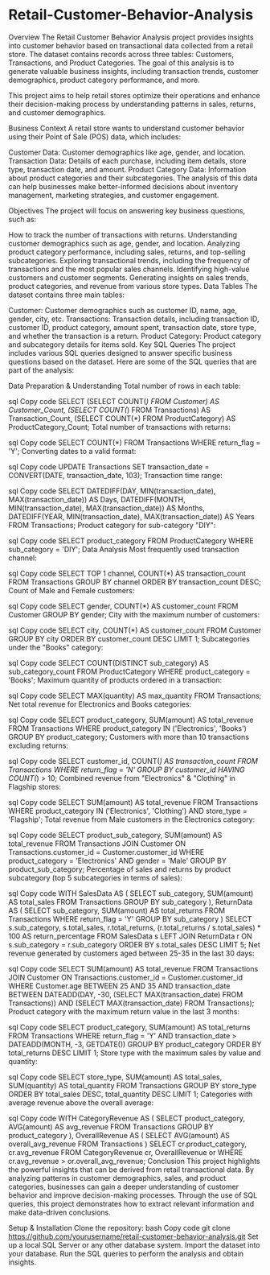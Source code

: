 # Retail-Customer-Behavior-Analysis
Overview
The Retail Customer Behavior Analysis project provides insights into customer behavior based on transactional data collected from a retail store. The dataset contains records across three tables: Customers, Transactions, and Product Categories. The goal of this analysis is to generate valuable business insights, including transaction trends, customer demographics, product category performance, and more.

This project aims to help retail stores optimize their operations and enhance their decision-making process by understanding patterns in sales, returns, and customer demographics.

Business Context
A retail store wants to understand customer behavior using their Point of Sale (POS) data, which includes:

Customer Data: Customer demographics like age, gender, and location.
Transaction Data: Details of each purchase, including item details, store type, transaction date, and amount.
Product Category Data: Information about product categories and their subcategories.
The analysis of this data can help businesses make better-informed decisions about inventory management, marketing strategies, and customer engagement.

Objectives
The project will focus on answering key business questions, such as:

How to track the number of transactions with returns.
Understanding customer demographics such as age, gender, and location.
Analyzing product category performance, including sales, returns, and top-selling subcategories.
Exploring transactional trends, including the frequency of transactions and the most popular sales channels.
Identifying high-value customers and customer segments.
Generating insights on sales trends, product categories, and revenue from various store types.
Data Tables
The dataset contains three main tables:

Customer: Customer demographics such as customer ID, name, age, gender, city, etc.
Transactions: Transaction details, including transaction ID, customer ID, product category, amount spent, transaction date, store type, and whether the transaction is a return.
Product Category: Product category and subcategory details for items sold.
Key SQL Queries
The project includes various SQL queries designed to answer specific business questions based on the dataset. Here are some of the SQL queries that are part of the analysis:

Data Preparation & Understanding
Total number of rows in each table:

sql
Copy code
SELECT 
    (SELECT COUNT(*) FROM Customer) AS Customer_Count,
    (SELECT COUNT(*) FROM Transactions) AS Transaction_Count,
    (SELECT COUNT(*) FROM ProductCategory) AS ProductCategory_Count;
Total number of transactions with returns:

sql
Copy code
SELECT COUNT(*) 
FROM Transactions
WHERE return_flag = 'Y';
Converting dates to a valid format:

sql
Copy code
UPDATE Transactions
SET transaction_date = CONVERT(DATE, transaction_date, 103);
Transaction time range:

sql
Copy code
SELECT 
    DATEDIFF(DAY, MIN(transaction_date), MAX(transaction_date)) AS Days,
    DATEDIFF(MONTH, MIN(transaction_date), MAX(transaction_date)) AS Months,
    DATEDIFF(YEAR, MIN(transaction_date), MAX(transaction_date)) AS Years
FROM Transactions;
Product category for sub-category "DIY":

sql
Copy code
SELECT product_category
FROM ProductCategory
WHERE sub_category = 'DIY';
Data Analysis
Most frequently used transaction channel:

sql
Copy code
SELECT TOP 1 channel, COUNT(*) AS transaction_count
FROM Transactions
GROUP BY channel
ORDER BY transaction_count DESC;
Count of Male and Female customers:

sql
Copy code
SELECT gender, COUNT(*) AS customer_count
FROM Customer
GROUP BY gender;
City with the maximum number of customers:

sql
Copy code
SELECT city, COUNT(*) AS customer_count
FROM Customer
GROUP BY city
ORDER BY customer_count DESC
LIMIT 1;
Subcategories under the "Books" category:

sql
Copy code
SELECT COUNT(DISTINCT sub_category) AS sub_category_count
FROM ProductCategory
WHERE product_category = 'Books';
Maximum quantity of products ordered in a transaction:

sql
Copy code
SELECT MAX(quantity) AS max_quantity
FROM Transactions;
Net total revenue for Electronics and Books categories:

sql
Copy code
SELECT product_category, SUM(amount) AS total_revenue
FROM Transactions
WHERE product_category IN ('Electronics', 'Books')
GROUP BY product_category;
Customers with more than 10 transactions excluding returns:

sql
Copy code
SELECT customer_id, COUNT(*) AS transaction_count
FROM Transactions
WHERE return_flag = 'N'
GROUP BY customer_id
HAVING COUNT(*) > 10;
Combined revenue from "Electronics" & "Clothing" in Flagship stores:

sql
Copy code
SELECT SUM(amount) AS total_revenue
FROM Transactions
WHERE product_category IN ('Electronics', 'Clothing')
AND store_type = 'Flagship';
Total revenue from Male customers in the Electronics category:

sql
Copy code
SELECT product_sub_category, SUM(amount) AS total_revenue
FROM Transactions
JOIN Customer ON Transactions.customer_id = Customer.customer_id
WHERE product_category = 'Electronics' AND gender = 'Male'
GROUP BY product_sub_category;
Percentage of sales and returns by product subcategory (top 5 subcategories in terms of sales):

sql
Copy code
WITH SalesData AS (
    SELECT sub_category, SUM(amount) AS total_sales
    FROM Transactions
    GROUP BY sub_category
),
ReturnData AS (
    SELECT sub_category, SUM(amount) AS total_returns
    FROM Transactions
    WHERE return_flag = 'Y'
    GROUP BY sub_category
)
SELECT s.sub_category, 
       s.total_sales, 
       r.total_returns, 
       (r.total_returns / s.total_sales) * 100 AS return_percentage
FROM SalesData s
LEFT JOIN ReturnData r ON s.sub_category = r.sub_category
ORDER BY s.total_sales DESC
LIMIT 5;
Net revenue generated by customers aged between 25-35 in the last 30 days:

sql
Copy code
SELECT SUM(amount) AS total_revenue
FROM Transactions
JOIN Customer ON Transactions.customer_id = Customer.customer_id
WHERE Customer.age BETWEEN 25 AND 35
AND transaction_date BETWEEN DATEADD(DAY, -30, (SELECT MAX(transaction_date) FROM Transactions)) AND (SELECT MAX(transaction_date) FROM Transactions);
Product category with the maximum return value in the last 3 months:

sql
Copy code
SELECT product_category, SUM(amount) AS total_returns
FROM Transactions
WHERE return_flag = 'Y'
AND transaction_date > DATEADD(MONTH, -3, GETDATE())
GROUP BY product_category
ORDER BY total_returns DESC
LIMIT 1;
Store type with the maximum sales by value and quantity:

sql
Copy code
SELECT store_type, 
       SUM(amount) AS total_sales, 
       SUM(quantity) AS total_quantity
FROM Transactions
GROUP BY store_type
ORDER BY total_sales DESC, total_quantity DESC
LIMIT 1;
Categories with average revenue above the overall average:

sql
Copy code
WITH CategoryRevenue AS (
    SELECT product_category, AVG(amount) AS avg_revenue
    FROM Transactions
    GROUP BY product_category
),
OverallRevenue AS (
    SELECT AVG(amount) AS overall_avg_revenue
    FROM Transactions
)
SELECT cr.product_category, cr.avg_revenue
FROM CategoryRevenue cr, OverallRevenue or
WHERE cr.avg_revenue > or.overall_avg_revenue;
Conclusion
This project highlights the powerful insights that can be derived from retail transactional data. By analyzing patterns in customer demographics, sales, and product categories, businesses can gain a deeper understanding of customer behavior and improve decision-making processes. Through the use of SQL queries, this project demonstrates how to extract relevant information and make data-driven conclusions.

Setup & Installation
Clone the repository:
bash
Copy code
git clone https://github.com/yourusername/retail-customer-behavior-analysis.git
Set up a local SQL Server or any other database system.
Import the dataset into your database.
Run the SQL queries to perform the analysis and obtain insights.
